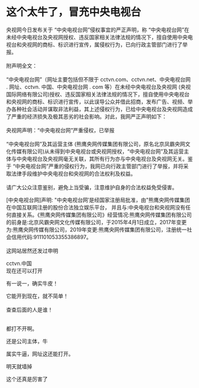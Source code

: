 # 这个太牛了，冒充中央电视台


央视网今日发布关于 “中央电视台网”侵权事宜的严正声明，称 “中央电视台网”在未经中央电视台及央视网授权、违反国家相关法律法规的情况下，擅自使用中央电视台和央视网的商标、标识进行宣传，属侵权行为，已向行政主管部门进行了举报。<br />
<br />
附声明全文：<br />
<br />
“中央电视台网”（网址主要包括但不限于 cctvn.com、cctvn.net、中央电视台网 . 网址、cctvn. 中国、中央电视台网 . com 等）在未经中央电视台及央视网 (央视国际网络有限公司)授权、违反国家相关法律法规的情况下，擅自使用中央电视台和央视网的商标、标识进行宣传，以此误导公众并借此招商，发布广告、视频、举办各种社会活动并谋取非法利益，其上述侵权行为，已给中央电视台及央视网造成了严重的经济损失及极其恶劣的社会影响。对此，我网严正声明如下：<br />
<br />
央视网声明：“中央电视台网”严重侵权，已举报<br />
<br />
“中央电视台网”及其运营主体 (熊鹰央网传媒集团有限公司，原名北京凤霸央网文化传媒有限公司)从未得到中央电视台或央视网授权，“中央电视台网”及其运营主体与中央电视台及央视网毫无关联，其所有行为亦与中央电视台及央视网无关。鉴于 “中央电视台网”严重的侵权行为，我网已向行政主管部门进行了举报，并将采取法律手段维护中央电视台和央视网的合法权利及权益。<br />
<br />
请广大公众注意鉴别，避免上当受骗，注意维护自身的合法权益免受侵害。

[中央电视台网]声明: &quot;中央电视台网′是经国家注册局批准，由&quot;熊鹰央网传媒集团在中国互联网注册的股份合法独立娱乐平台， 并且与:中央电视台和央视网没有任何直接关系。《熊鹰央网传媒集团有限公司》经营情况:熊鹰央网传媒集团有限公司的前身是:北京风霸央网文化传媒有限公司，于2015年4月1日成立，2017年变更为:熊鹰央网传媒有限公司，2019年变更:熊鹰央网传媒集团有限公司，注册统一社会信用代码:911101053355386897。<br />
<br />
这网站居然还发过申明<img src="static/image/smiley/default/lol.gif" smilieid="12" border="0" alt="" /><img id="aimg_BiG4J" onclick="zoom(this, this.src, 0, 0, 0)" class="zoom" src="https://cdn.jsdelivr.net/gh/hishis/forum-master/public/images/patch.gif" onmouseover="img_onmouseoverfunc(this)" onload="thumbImg(this)" border="0" alt="" />

cctvn.中国 <br />
现在还可以打开

有一说一，确实牛皮！

它能开到现在，就不简单！<br />
<br />
查查后面的人是谁！<br />
<br />
<img src="static/image/smiley/default/lol.gif" smilieid="12" border="0" alt="" /><img src="static/image/smiley/default/lol.gif" smilieid="12" border="0" alt="" /><img src="static/image/smiley/default/lol.gif" smilieid="12" border="0" alt="" />

都打不开啊。

还是公司主体，牛

属实牛逼，网址这还能打开。

明天就墙掉

这个还真是厉害了
